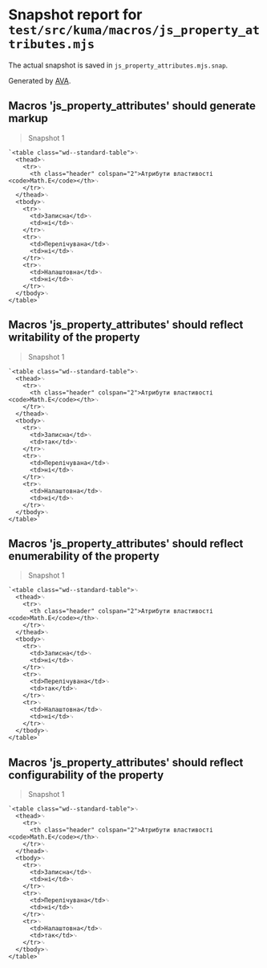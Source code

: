 # Snapshot report for `test/src/kuma/macros/js_property_attributes.mjs`

The actual snapshot is saved in `js_property_attributes.mjs.snap`.

Generated by [AVA](https://avajs.dev).

## Macros 'js_property_attributes' should generate markup

> Snapshot 1

    `<table class="wd--standard-table">␊
      <thead>␊
        <tr>␊
          <th class="header" colspan="2">Атрибути властивості <code>Math.E</code></th>␊
        </tr>␊
      </thead>␊
      <tbody>␊
        <tr>␊
          <td>Записна</td>␊
          <td>ні</td>␊
        </tr>␊
        <tr>␊
          <td>Перелічувана</td>␊
          <td>ні</td>␊
        </tr>␊
        <tr>␊
          <td>Налаштовна</td>␊
          <td>ні</td>␊
        </tr>␊
      </tbody>␊
    </table>`

## Macros 'js_property_attributes' should reflect writability of the property

> Snapshot 1

    `<table class="wd--standard-table">␊
      <thead>␊
        <tr>␊
          <th class="header" colspan="2">Атрибути властивості <code>Math.E</code></th>␊
        </tr>␊
      </thead>␊
      <tbody>␊
        <tr>␊
          <td>Записна</td>␊
          <td>так</td>␊
        </tr>␊
        <tr>␊
          <td>Перелічувана</td>␊
          <td>ні</td>␊
        </tr>␊
        <tr>␊
          <td>Налаштовна</td>␊
          <td>ні</td>␊
        </tr>␊
      </tbody>␊
    </table>`

## Macros 'js_property_attributes' should reflect enumerability of the property

> Snapshot 1

    `<table class="wd--standard-table">␊
      <thead>␊
        <tr>␊
          <th class="header" colspan="2">Атрибути властивості <code>Math.E</code></th>␊
        </tr>␊
      </thead>␊
      <tbody>␊
        <tr>␊
          <td>Записна</td>␊
          <td>ні</td>␊
        </tr>␊
        <tr>␊
          <td>Перелічувана</td>␊
          <td>так</td>␊
        </tr>␊
        <tr>␊
          <td>Налаштовна</td>␊
          <td>ні</td>␊
        </tr>␊
      </tbody>␊
    </table>`

## Macros 'js_property_attributes' should reflect configurability of the property

> Snapshot 1

    `<table class="wd--standard-table">␊
      <thead>␊
        <tr>␊
          <th class="header" colspan="2">Атрибути властивості <code>Math.E</code></th>␊
        </tr>␊
      </thead>␊
      <tbody>␊
        <tr>␊
          <td>Записна</td>␊
          <td>ні</td>␊
        </tr>␊
        <tr>␊
          <td>Перелічувана</td>␊
          <td>ні</td>␊
        </tr>␊
        <tr>␊
          <td>Налаштовна</td>␊
          <td>так</td>␊
        </tr>␊
      </tbody>␊
    </table>`
